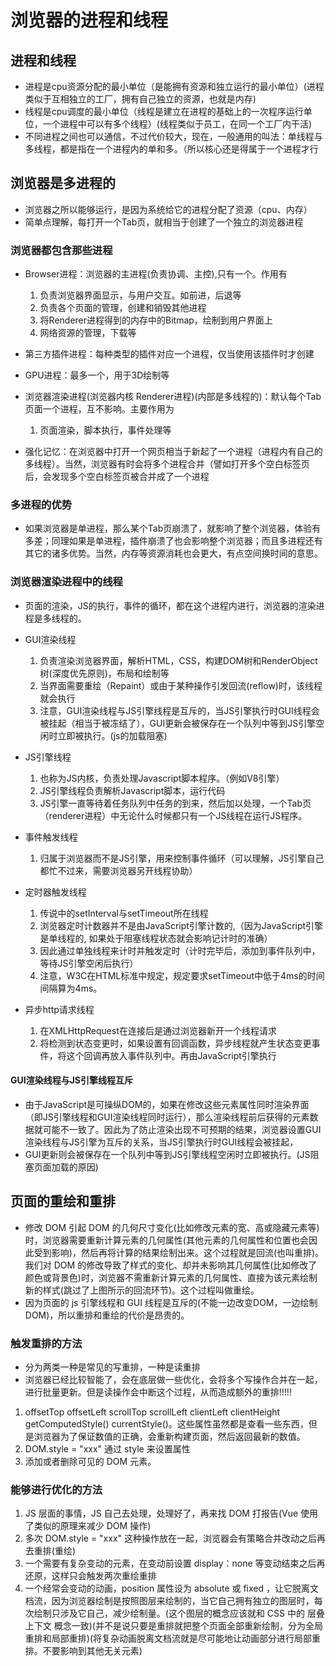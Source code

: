 <!--
 * @Author: xujie 1607526161@qq.com
 * @Date: 2022-04-22 13:10:58
 * @LastEditors: x09898 coder_xujie@163.com
 * @FilePath: \HTML-CSS-Javascript-\JAVAScript+ES6\JavaScript\浏览器渲染页面的过程.md\浏览器的进程和线程.md
 * @Description: 浏览器的进程和线程
-->
# 浏览器的进程和线程

## 进程和线程

* 进程是cpu资源分配的最小单位（是能拥有资源和独立运行的最小单位）(进程类似于互相独立的工厂，拥有自己独立的资源，也就是内存)
* 线程是cpu调度的最小单位（线程是建立在进程的基础上的一次程序运行单位，一个进程中可以有多个线程）(线程类似于员工，在同一个工厂内干活)
* 不同进程之间也可以通信，不过代价较大，现在，一般通用的叫法：单线程与多线程，都是指在一个进程内的单和多。（所以核心还是得属于一个进程才行

## 浏览器是多进程的

* 浏览器之所以能够运行，是因为系统给它的进程分配了资源（cpu、内存）
* 简单点理解，每打开一个Tab页，就相当于创建了一个独立的浏览器进程

### 浏览器都包含那些进程

* Browser进程：浏览器的主进程(负责协调、主控),只有一个。作用有

  1. 负责浏览器界面显示，与用户交互。如前进，后退等
  2. 负责各个页面的管理，创建和销毁其他进程
  3. 将Renderer进程得到的内存中的Bitmap，绘制到用户界面上
  4. 网络资源的管理，下载等

* 第三方插件进程：每种类型的插件对应一个进程，仅当使用该插件时才创建

* GPU进程：最多一个，用于3D绘制等

* 浏览器渲染进程(浏览器内核 Renderer进程)(内部是多线程的)：默认每个Tab页面一个进程，互不影响。主要作用为

  1. 页面渲染，脚本执行，事件处理等

* 强化记忆：在浏览器中打开一个网页相当于新起了一个进程（进程内有自己的多线程）。当然，浏览器有时会将多个进程合并（譬如打开多个空白标签页后，会发现多个空白标签页被合并成了一个进程

### 多进程的优势

* 如果浏览器是单进程，那么某个Tab页崩溃了，就影响了整个浏览器，体验有多差；同理如果是单进程，插件崩溃了也会影响整个浏览器；而且多进程还有其它的诸多优势。当然，内存等资源消耗也会更大，有点空间换时间的意思。

### 浏览器渲染进程中的线程

* 页面的渲染，JS的执行，事件的循环，都在这个进程内进行，浏览器的渲染进程是多线程的。

* GUI渲染线程

    1. 负责渲染浏览器界面，解析HTML，CSS，构建DOM树和RenderObject树(深度优先原则)，布局和绘制等
    2. 当界面需要重绘（Repaint）或由于某种操作引发回流(reflow)时，该线程就会执行
    3. 注意，GUI渲染线程与JS引擎线程是互斥的，当JS引擎执行时GUI线程会被挂起（相当于被冻结了），GUI更新会被保存在一个队列中等到JS引擎空闲时立即被执行。(js的加载阻塞)

* JS引擎线程

    1. 也称为JS内核，负责处理Javascript脚本程序。（例如V8引擎）
    2. JS引擎线程负责解析Javascript脚本，运行代码
    3. JS引擎一直等待着任务队列中任务的到来，然后加以处理，一个Tab页（renderer进程）中无论什么时候都只有一个JS线程在运行JS程序。

* 事件触发线程

    1. 归属于浏览器而不是JS引擎，用来控制事件循环（可以理解，JS引擎自己都忙不过来，需要浏览器另开线程协助）

* 定时器触发线程

    1. 传说中的setInterval与setTimeout所在线程
    2. 浏览器定时计数器并不是由JavaScript引擎计数的,（因为JavaScript引擎是单线程的, 如果处于阻塞线程状态就会影响记计时的准确）
    3. 因此通过单独线程来计时并触发定时（计时完毕后，添加到事件队列中，等待JS引擎空闲后执行）
    4. 注意，W3C在HTML标准中规定，规定要求setTimeout中低于4ms的时间间隔算为4ms。

* 异步http请求线程

    1. 在XMLHttpRequest在连接后是通过浏览器新开一个线程请求
    2. 将检测到状态变更时，如果设置有回调函数，异步线程就产生状态变更事件，将这个回调再放入事件队列中。再由JavaScript引擎执行

#### GUI渲染线程与JS引擎线程互斥

* 由于JavaScript是可操纵DOM的，如果在修改这些元素属性同时渲染界面（即JS引擎线程和GUI渲染线程同时运行），那么渲染线程前后获得的元素数据就可能不一致了。因此为了防止渲染出现不可预期的结果，浏览器设置GUI渲染线程与JS引擎为互斥的关系，当JS引擎执行时GUI线程会被挂起，
* GUI更新则会被保存在一个队列中等到JS引擎线程空闲时立即被执行。(JS阻塞页面加载的原因)

## 页面的重绘和重排

* 修改 DOM 引起 DOM 的几何尺寸变化(比如修改元素的宽、高或隐藏元素等)时，浏览器需要重新计算元素的几何属性(其他元素的几何属性和位置也会因此受到影响)，然后再将计算的结果绘制出来。这个过程就是回流(也叫重排)。
​ 我们对 DOM 的修改导致了样式的变化、却并未影响其几何属性(比如修改了颜色或背景色)时，浏览器不需重新计算元素的几何属性、直接为该元素绘制新的样式(跳过了上图所示的回流环节)。这个过程叫做重绘。
* 因为页面的 js 引擎线程和 GUI 线程是互斥的(不能一边改变DOM，一边绘制DOM)，所以重排和重绘的代价是昂贵的。

### 触发重排的方法

* 分为两类一种是常见的写重排，一种是读重排
* 浏览器已经比较智能了，会在底层做一些优化，会将多个写操作合并在一起，进行批量更新。但是读操作会中断这个过程，从而造成额外的重排!!!!!

1. offsetTop offsetLeft scrollTop scrollLeft clientLeft clientHeight getComputedStyle() currentStyle()。这些属性虽然都是查看一些东西，但是浏览器为了保证数值的正确，会重新构建页面，然后返回最新的数值。
2. DOM.style = "xxx" 通过 style 来设置属性
3. 添加或者删除可见的 DOM 元素。

### 能够进行优化的方法

1. JS 层面的事情，JS 自己去处理，处理好了，再来找 DOM 打报告(Vue 使用了类似的原理来减少 DOM 操作)
2. 多次 DOM.style = "xxx" 这种操作放在一起，浏览器会有策略合并改动之后再去重排(重绘)
3. 一个需要有复杂变动的元素，在变动前设置 display：none 等变动结束之后再还原，这样只会触发两次重绘重排
4. 一个经常会变动的动画，position 属性设为 absolute 或 fixed ，让它脱离文档流，因为浏览器绘制是按照图层来绘制的，当它自己拥有独立的图层时，每次绘制只涉及它自己，减少绘制量。(这个图层的概念应该就和 CSS 中的 层叠上下文 概念一致)(并不是说只要是重排就把整个页面全部重新绘制，分为全局重排和局部重排)(将复杂动画脱离文档流就是尽可能地让动画部分进行局部重排。不要影响到其他无关元素)
